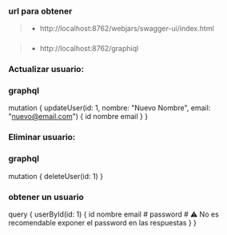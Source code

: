 


### url para obtener
>- http://localhost:8762/webjars/swagger-ui/index.html


###
>- http://localhost:8762/graphiql



### Actualizar usuario:
### graphql
mutation {
  updateUser(id: 1, nombre: "Nuevo Nombre", email: "nuevo@email.com") {
    id
    nombre
    email
  }
}

### Eliminar usuario:
### graphql
mutation {
  deleteUser(id: 1)
}

### obtener un usuario
query {
  userById(id: 1) {
    id
    nombre
    email
    # password  # ⚠️ No es recomendable exponer el password en las respuestas
  }
}